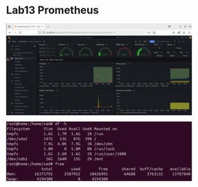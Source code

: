 # Lab13 Prometheus

![Итоговый скриншот с дашбордами:](./grafana.png)  

![Вывод параметров из консоли для проверки:](./console.png)  






